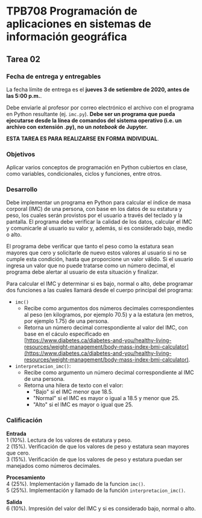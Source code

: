 # TPB708 Programación de aplicaciones en sistemas de información geográfica
## Tarea 02

### Fecha de entrega y entregables
La fecha límite de entrega es el **jueves 3 de setiembre de 2020, antes de las 5:00 p.m.**.

Debe enviarle al profesor por correo electrónico el archivo con el programa en Python resultante (ej. ```imc.py```). **Debe ser un programa que pueda ejecutarse desde la línea de comandos del sistema operativo (i.e. un archivo con extensión .py), no un *notebook* de Jupyter.**

**ESTA TAREA ES PARA REALIZARSE EN FORMA INDIVIDUAL**.

### Objetivos
Aplicar varios conceptos de programación en Python cubiertos en clase, como variables, condicionales, ciclos y funciones, entre otros.

### Desarrollo
Debe implementar un programa en Python para calcular el índice de masa corporal (IMC) de una persona, con base en los datos de su estatura y peso, los cuales serán provistos por el usuario a través del teclado y la pantalla. El programa debe verificar la calidad de los datos, calcular el IMC y comunicarle al usuario su valor y, además, si es considerado bajo, medio o alto.

El programa debe verificar que tanto el peso como la estatura sean mayores que cero y solicitarle de nuevo estos valores al usuario si no se cumple esta condición, hasta que proporcione un valor válido. Si el usuario ingresa un valor que no puede tratarse como un número decimal, el programa debe alertar al usuario de esta situación y finalizar.

Para calcular el IMC y determinar si es bajo, normal o alto, debe programar dos funciones a las cuales llamará desde el cuerpo principal del programa:
- ```imc()```
    - Recibe como argumentos dos números decimales correspondientes al peso (en kilogramos, por ejemplo 70.5) y a la estatura (en metros, por ejemplo 1.75) de una persona.
    - Retorna un número decimal correspondiente al valor del IMC, con base en el cáculo especificado en [https://www.diabetes.ca/diabetes-and-you/healthy-living-resources/weight-management/body-mass-index-bmi-calculator](https://www.diabetes.ca/diabetes-and-you/healthy-living-resources/weight-management/body-mass-index-bmi-calculator). 
- ```interpretacion_imc()```:
    - Recibe como argumento un número decimal correspondiente al IMC de una persona.
    - Retorna una hilera de texto con el valor:
        - "Bajo" si el IMC menor que 18.5.
        - "Normal" si el IMC es mayor o igual a 18.5 y menor que 25.
        - "Alto" si el IMC es mayor o igual que 25.

### Calificación
**Entrada**  
1 (10%). Lectura de los valores de estatura y peso.  
2 (15%). Verificación de que los valores de peso y estatura sean mayores que cero.  
3 (15%). Verificación de que los valores de peso y estatura puedan ser manejados como números decimales.  

**Procesamiento**  
4 (25%). Implementación y llamado de la funcion ```imc()```.  
5 (25%). Implementación y llamado de la función ```interpretacion_imc()```.

**Salida**  
6 (10%). Impresión del valor del IMC y si es considerado bajo, normal o alto.
